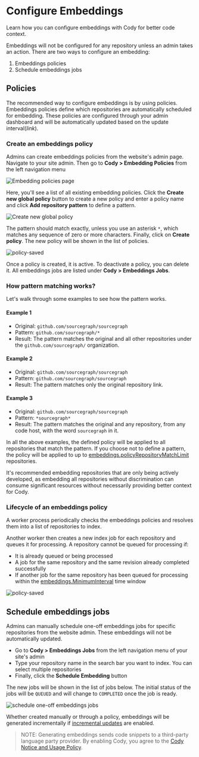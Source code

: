 # Configure Embeddings

<p class="subtitle">Learn how you can configure embeddings with Cody for better code context.</p>

Embeddings will not be configured for any repository unless an admin takes an action. There are two ways to configure an embedding:

1. Embeddings policies
2. Schedule embeddings jobs

## Policies

The recommended way to configure embeddings is by using policies. Embeddings policies define which repositories are automatically scheduled for embedding. These policies are configured through your admin dashboard and will be automatically updated based on the update interval(*link*).

### Create an embeddings policy

Admins can create embeddings policies from the website's admin page. Navigate to your site admin. Then go to **Cody > Embedding Policies** from the left navigation menu

<img src="https://storage.googleapis.com/sourcegraph-assets/docs/images/embeddings/embedding-policies.png" class="screenshot" alt="Embedding policies page">

Here, you'll see a list of all existing embedding policies. Click the **Create new global policy** button to create a new policy and enter a policy name and click **Add repository pattern** to define a pattern.

<img src="https://storage.googleapis.com/sourcegraph-assets/docs/images/embeddings/new-policy-create.png" class="screenshot" alt="Create new global policy">

The pattern should match exactly, unless you use an asterisk `*`, which matches any sequence of zero or more characters. Finally, click on **Create policy**. The new policy will be shown in the list of policies.

<img src="https://storage.googleapis.com/sourcegraph-assets/docs/images/embeddings/new-policy-saved.png" class="screenshot" alt="policy-saved">

Once a policy is created, it is active. To deactivate a policy, you can delete it. All embeddings jobs are listed under **Cody > Embeddings Jobs**.

### How pattern matching works?

Let's walk through some examples to see how the pattern works.

#### Example 1

- Original: `github.com/sourcegraph/sourcegraph`
- Pattern: `github.com/sourcegraph/*`
- Result: The pattern matches the original and all other repositories under the `github.com/sourcegraph/` organization.

#### Example 2

- Original: `github.com/sourcegraph/sourcegraph`
- Pattern: `github.com/sourcegraph/sourcegraph`
- Result: The pattern matches only the original repository link.

#### Example 3

- Original: `github.com/sourcegraph/sourcegraph`
- Pattern: `*sourcegraph*`
- Result: The pattern matches the original and any repository, from any code host, with the word `sourcegraph` in it.

In all the above examples, the defined policy will be applied to all repositories that match the pattern.
If you choose not to define a pattern, the policy will be applied to up to [embeddings.policyRepositoryMatchLimit](./code_graph_context.md#configuring-the-global-policy-match-limit) repositories.

It's recommended embedding repositories that are only being actively developed,
as embedding all repositories without discrimination can consume significant resources without necessarily providing better context for Cody.

### Lifecycle of an embeddings policy

A worker process periodically checks the embeddings policies and resolves them into a list of repositories to index.

Another worker then creates a new index job for each repository and queues it for processing.
A repository cannot be queued for processing if:

- It is already queued or being processed
- A job for the same repository and the same revision already completed successfully
- If another job for the same repository has been queued for processing within the [embeddings.MinimumInterval](./code_graph_context.md#adjust-the-minimum-time-interval-between-automatically-scheduled-embeddings) time window

<img src="https://storage.googleapis.com/sourcegraph-assets/docs/images/embeddings/embeddings-jobs.png" class="screenshot" alt="policy-saved">

## Schedule embeddings jobs

Admins can manually schedule one-off embeddings jobs for specific repositories from the website admin. These embeddings will not be automatically updated.

- Go to **Cody > Embeddings Jobs** from the left navigation menu of your site's admin
- Type your repository name in the search bar you want to index. You can select multiple repositories
- Finally, click the **Schedule Embedding** button

The new jobs will be shown in the list of jobs below. The initial status of the jobs will be `QUEUED` and will change to `COMPLETED` once the job is ready.

<img src="https://storage.googleapis.com/sourcegraph-assets/docs/images/embeddings/schedule-one-off-jobs.png" class="screenshot" alt="schedule one-off embeddings jobs">

Whether created manually or through a policy, embeddings will be generated incrementally if [incremental updates](#incremental-embeddings) are enabled.

> NOTE: Generating embeddings sends code snippets to a third-party language party provider. By enabling Cody, you agree to the [Cody Notice and Usage Policy](https://about.sourcegraph.com/terms/cody-notice).
